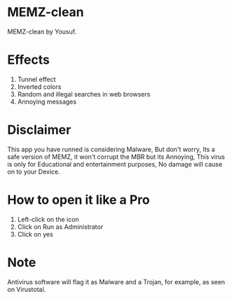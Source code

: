 # MEMZ-clean
MEMZ-clean by Yousuf.
# Effects
1. Tunnel effect
2. Inverted colors
3. Random and illegal searches in web browsers
4. Annoying messages
# Disclaimer
This app you have runned is considering Malware, But don't worry, Its a safe version of MEMZ, it won't corrupt the MBR but its Annoying, This virus is only for Educational and entertainment purposes, No damage will cause on to your Device.
# How to open it like a Pro
1. Left-click on the icon
2. Click on Run as Administrator
3. Click on yes
# Note
Antivirus software will flag it as Malware and a Trojan, for example, as seen on Virustotal.
